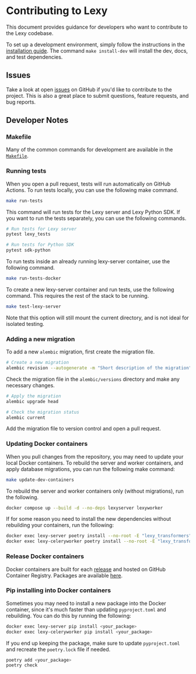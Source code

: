 # Contributing to Lexy

This document provides guidance for developers who want to contribute to the Lexy
codebase.

To set up a development environment, simply follow the instructions in the
[installation guide](installation.md). The command `make install-dev` will install the dev, docs,
and test dependencies.


## Issues

Take a look at open [issues](https://github.com/lexy-ai/lexy/issues) on GitHub if you'd
like to contribute to the project. This is also a great place to submit questions,
feature requests, and bug reports.


## Developer Notes

### Makefile

Many of the common commands for development are available in the
[`Makefile`](https://github.com/lexy-ai/lexy/blob/main/Makefile).

### Running tests

When you open a pull request, tests will run automatically on GitHub Actions. To run
tests locally, you can use the following make command.

```bash
make run-tests
```

This command will run tests for the Lexy server and Lexy Python SDK. If you want to run the tests separately, you can
use the following commands.

```bash
# Run tests for Lexy server
pytest lexy_tests

# Run tests for Python SDK
pytest sdk-python
```

To run tests inside an already running lexy-server container, use the following command.

```bash
make run-tests-docker
```

To create a new lexy-server container and run tests, use the following command. This requires the rest of the stack to
be running.

```bash
make test-lexy-server
```

Note that this option will still mount the current directory, and is not ideal for isolated testing.

### Adding a new migration

To add a new `alembic` migration, first create the migration file.

```bash
# Create a new migration
alembic revision --autogenerate -m "Short description of the migration"
```

Check the migration file in the `alembic/versions` directory and make any necessary changes.

```bash
# Apply the migration
alembic upgrade head

# Check the migration status
alembic current
```

Add the migration file to version control and open a pull request.

### Updating Docker containers

When you pull changes from the repository, you may need to update your local Docker containers. To rebuild the
server and worker containers, and apply database migrations, you can run the following make command:

```bash
make update-dev-containers
```

To rebuild the server and worker containers only (without migrations), run the following.

```bash
docker compose up --build -d --no-deps lexyserver lexyworker
```

If for some reason you need to install the new dependencies without rebuilding your containers, run the following:

```bash
docker exec lexy-server poetry install --no-root -E "lexy_transformers"
docker exec lexy-celeryworker poetry install --no-root -E "lexy_transformers"
```

### Release Docker containers

Docker containers are built for each [release](https://github.com/lexy-ai/lexy/releases) and hosted on GitHub Container
Registry. Packages are available [here](https://github.com/orgs/lexy-ai/packages?repo_name=lexy).

### Pip installing into Docker containers

Sometimes you may need to install a new package into the Docker container, since it's much faster than updating
`pyproject.toml` and rebuilding. You can do this by running the following:

```bash
docker exec lexy-server pip install <your_package>
docker exec lexy-celeryworker pip install <your_package>
```

If you end up keeping the package, make sure to update `pyproject.toml` and recreate the `poetry.lock` file if needed.

```bash
poetry add <your_package>
poetry check
```
